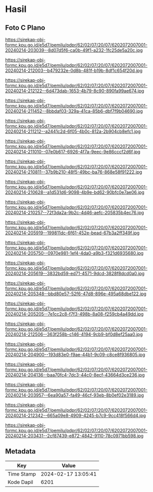 # Hasil

## Foto C Plano

https://sirekap-obj-formc.kpu.go.id/e5d7/pemilu/pdpr/62/02/07/20/07/6202072007001-20240214-203039--8d07d5f6-ca0b-49f1-a232-1fc25de5a20c.jpg

https://sirekap-obj-formc.kpu.go.id/e5d7/pemilu/pdpr/62/02/07/20/07/6202072007001-20240214-212003--b479232e-0d8b-481f-b19b-8df1c654f20d.jpg

https://sirekap-obj-formc.kpu.go.id/e5d7/pemilu/pdpr/62/02/07/20/07/6202072007001-20240214-212122--6d473dab-1653-4b79-8c90-890fa99ae674.jpg

https://sirekap-obj-formc.kpu.go.id/e5d7/pemilu/pdpr/62/02/07/20/07/6202072007001-20240214-211452--8bbdaf03-329a-41ca-85b6-dbf7f9b04690.jpg

https://sirekap-obj-formc.kpu.go.id/e5d7/pemilu/pdpr/62/02/07/20/07/6202072007001-20240214-211212--a2441c2d-6f05-4b0c-812a-2b904cb8efc1.jpg

https://sirekap-obj-formc.kpu.go.id/e5d7/pemilu/pdpr/62/02/07/20/07/6202072007001-20240214-211010--07e0b617-6926-4f7a-9eec-9e86cccf2d6f.jpg

https://sirekap-obj-formc.kpu.go.id/e5d7/pemilu/pdpr/62/02/07/20/07/6202072007001-20240214-210811--37b9b210-48f5-49bc-ba76-868e58f91222.jpg

https://sirekap-obj-formc.kpu.go.id/e5d7/pemilu/pdpr/62/02/07/20/07/6202072007001-20240214-210628--a1d531d6-9098-4b9e-bd62-90bfc0e7ae06.jpg

https://sirekap-obj-formc.kpu.go.id/e5d7/pemilu/pdpr/62/02/07/20/07/6202072007001-20240214-210257--72f3da2a-9b2c-4d46-aefc-205835b4ec76.jpg

https://sirekap-obj-formc.kpu.go.id/e5d7/pemilu/pdpr/62/02/07/20/07/6202072007001-20240214-205919--199811dc-6f61-452e-bead-67b3a2ff349f.jpg

https://sirekap-obj-formc.kpu.go.id/e5d7/pemilu/pdpr/62/02/07/20/07/6202072007001-20240214-205750--0970e981-1ef4-4da0-a9b3-f321d6935680.jpg

https://sirekap-obj-formc.kpu.go.id/e5d7/pemilu/pdpr/62/02/07/20/07/6202072007001-20240214-205619--3832bd59-ed71-4571-9dcd-3828f8dcd0a0.jpg

https://sirekap-obj-formc.kpu.go.id/e5d7/pemilu/pdpr/62/02/07/20/07/6202072007001-20240214-205348--bbd80e57-52f6-47d8-896e-495a68dbe122.jpg

https://sirekap-obj-formc.kpu.go.id/e5d7/pemilu/pdpr/62/02/07/20/07/6202072007001-20240214-205205--7e1cc2c8-f7f3-498b-8a08-f259cb4a49dd.jpg

https://sirekap-obj-formc.kpu.go.id/e5d7/pemilu/pdpr/62/02/07/20/07/6202072007001-20240214-212506--363f258b-c146-4194-9cb9-bf0d8ef25aa0.jpg

https://sirekap-obj-formc.kpu.go.id/e5d7/pemilu/pdpr/62/02/07/20/07/6202072007001-20240214-204900--193d83e0-f9ae-44b1-9c09-c8ce8f936805.jpg

https://sirekap-obj-formc.kpu.go.id/e5d7/pemilu/pdpr/62/02/07/20/07/6202072007001-20240214-204136--baa70fc4-7dc3-44c0-8ecf-43664d3ce236.jpg

https://sirekap-obj-formc.kpu.go.id/e5d7/pemilu/pdpr/62/02/07/20/07/6202072007001-20240214-203957--6ea90a57-fa49-46cf-93eb-8b0ef02e3189.jpg

https://sirekap-obj-formc.kpu.go.id/e5d7/pemilu/pdpr/62/02/07/20/07/6202072007001-20240214-212342--665a09e8-4909-4245-b7c9-9cc418f566d4.jpg

https://sirekap-obj-formc.kpu.go.id/e5d7/pemilu/pdpr/62/02/07/20/07/6202072007001-20240214-203431--2cf87439-e872-4842-9110-78c0971bb598.jpg


## Metadata

| Key        | Value               |
| ---------- | ------------------- |
| Time Stamp | 2024-02-17 13:05:41 |
| Kode Dapil | 6201                |



